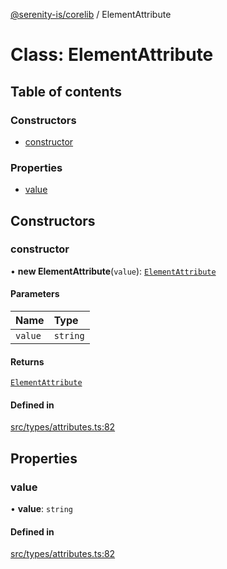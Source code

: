 [@serenity-is/corelib](../README.md) / ElementAttribute

# Class: ElementAttribute

## Table of contents

### Constructors

- [constructor](ElementAttribute.md#constructor)

### Properties

- [value](ElementAttribute.md#value)

## Constructors

### constructor

• **new ElementAttribute**(`value`): [`ElementAttribute`](ElementAttribute.md)

#### Parameters

| Name | Type |
| :------ | :------ |
| `value` | `string` |

#### Returns

[`ElementAttribute`](ElementAttribute.md)

#### Defined in

[src/types/attributes.ts:82](https://github.com/serenity-is/serenity/blob/master/packages/corelib/src/types/attributes.ts#L82)

## Properties

### value

• **value**: `string`

#### Defined in

[src/types/attributes.ts:82](https://github.com/serenity-is/serenity/blob/master/packages/corelib/src/types/attributes.ts#L82)
